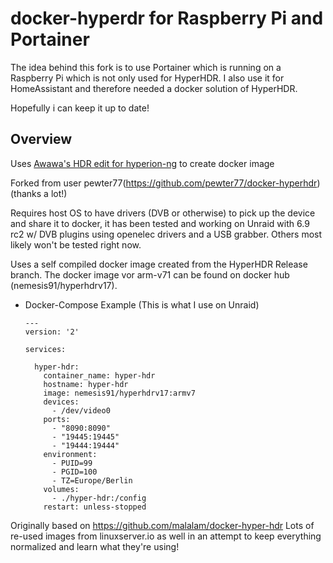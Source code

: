 # docker-hyperdr for Raspberry Pi and Portainer

The idea behind this fork is to use Portainer which is running on a Raspberry Pi which is not only used for HyperHDR.
I also use it for HomeAssistant and therefore needed a docker solution of HyperHDR.

Hopefully i can keep it up to date!

## Overview
Uses [Awawa's HDR edit for hyperion-ng](https://github.com/awawa-dev/HyperHDR/releases) to create docker image

Forked from user pewter77(https://github.com/pewter77/docker-hyperhdr) (thanks a lot!)

Requires host OS to have drivers (DVB or otherwise) to pick up the device and share it to docker, it has been tested and working on Unraid with 6.9 rc2 w/ DVB plugins using openelec drivers and a USB grabber. Others most likely won't be tested right now.

Uses a self compiled docker image created from the HyperHDR Release branch. The docker image vor arm-v71 can be found on docker hub (nemesis91/hyperhdrv17).

- Docker-Compose Example (This is what I use on Unraid)
  ```
  ---
  version: '2'

  services:

    hyper-hdr:
      container_name: hyper-hdr
      hostname: hyper-hdr
      image: nemesis91/hyperhdrv17:armv7
      devices:
        - /dev/video0
      ports:
        - "8090:8090"
        - "19445:19445"
        - "19444:19444"
      environment:
        - PUID=99
        - PGID=100
        - TZ=Europe/Berlin
      volumes:
        - ./hyper-hdr:/config
      restart: unless-stopped
  ```

Originally based on https://github.com/malalam/docker-hyper-hdr
Lots of re-used images from linuxserver.io as well in an attempt to keep everything normalized and learn what they're using!

